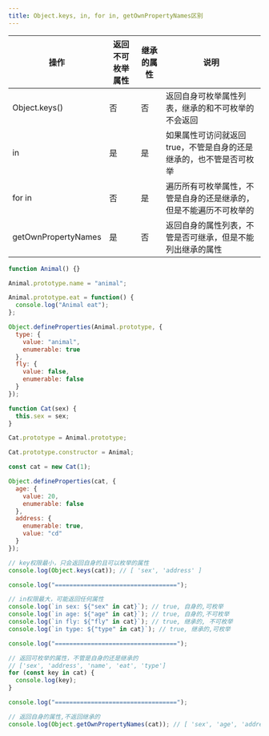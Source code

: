 ```yaml
---
title: Object.keys, in, for in, getOwnPropertyNames区别
---
```


| 操作                | 返回不可枚举属性 | 继承的属性 | 说明                                                                |
| ------------------- | ---------------- | ---------- | ------------------------------------------------------------------- |
| Object.keys()       | 否               | 否         | 返回自身可枚举属性列表，继承的和不可枚举的不会返回                  |
| in                  | 是               | 是         | 如果属性可访问就返回 true，不管是自身的还是继承的，也不管是否可枚举 |
| for in              | 否               | 是         | 遍历所有可枚举属性，不管是自身的还是继承的，但是不能遍历不可枚举的  |
| getOwnPropertyNames | 是               | 否         | 返回自身的属性列表，不管是否可继承，但是不能列出继承的属性          |

```javascript
function Animal() {}

Animal.prototype.name = "animal";

Animal.prototype.eat = function() {
  console.log("Animal eat");
};

Object.defineProperties(Animal.prototype, {
  type: {
    value: "animal",
    enumerable: true
  },
  fly: {
    value: false,
    enumerable: false
  }
});

function Cat(sex) {
  this.sex = sex;
}

Cat.prototype = Animal.prototype;

Cat.prototype.constructor = Animal;

const cat = new Cat(1);

Object.defineProperties(cat, {
  age: {
    value: 20,
    enumerable: false
  },
  address: {
    enumerable: true,
    value: "cd"
  }
});

// key权限最小，只会返回自身的且可以枚举的属性
console.log(Object.keys(cat)); // [ 'sex', 'address' ]

console.log("==================================");

// in权限最大，可能返回任何属性
console.log(`in sex: ${"sex" in cat}`); // true, 自身的,可枚举
console.log(`in age: ${"age" in cat}`); // true, 自身的,不可枚举
console.log(`in fly: ${"fly" in cat}`); // true, 继承的, 不可枚举
console.log(`in type: ${"type" in cat}`); // true, 继承的,可枚举

console.log("==================================");

// 返回可枚举的属性，不管是自身的还是继承的
// ['sex', 'address', 'name', 'eat', 'type']
for (const key in cat) {
  console.log(key);
}

console.log("==================================");

// 返回自身的属性,不返回继承的
console.log(Object.getOwnPropertyNames(cat)); // [ 'sex', 'age', 'address' ]
```